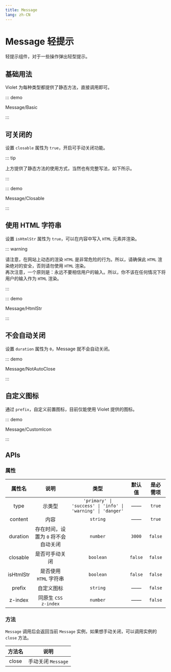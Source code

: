 ```yaml
---
title: Message
lang: zh-CN
---
```


# Message 轻提示

轻提示组件，对于一些操作弹出轻型提示。

## 基础用法

Violet 为每种类型都提供了静态方法，直接调用即可。

::: demo

Message/Basic

:::

## 可关闭的

设置 `closable` 属性为 `true`，开启可手动关闭功能。

::: tip

上方提供了静态方法的使用方式，当然也有完整写法，如下所示。

:::

::: demo

Message/Closable

:::

## 使用 HTML 字符串

设置 `isHtmlStr` 属性为 `true`，可以在内容中写入 `HTML` 元素并渲染。

::: warning

请注意，在网站上动态的渲染 `HTML` 是非常危险的行为。所以，请确保此 `HTML` 渲染绝对的安全，否则请勿使用 `HTML` 渲染。<br />
再次注意，一个原则是：永远不要相信用户的输入。所以，你不该在任何情况下将用户的输入作为 `HTML` 渲染。

:::

::: demo

Message/HtmlStr

:::

## 不会自动关闭

设置 `duration` 属性为 `0`，Message 就不会自动关闭。

::: demo

Message/NotAutoClose

:::

## 自定义图标

通过 `prefix`，自定义前置图标，目前仅能使用 Violet 提供的图标。

::: demo

Message/CustomIcon

:::

## APIs

### 属性

| 属性名 | 说明 | 类型 | 默认值 | 是必需项 |
| :---: | :---: | :---: | :---: | :---: |
| type | 示类型 | `'primary' \| 'success' \| 'info' \| 'warning' \| 'danger'` | —— | `true` |
| content | 内容 | `string` | —— | `true` |
| duration | 存在时间，设置为 `0` 将不会自动关闭 | `number` | `3000` | `false` |
| closable | 是否可手动关闭 | `boolean` | `false` | `false` |
| isHtmlStr | 是否使用 `HTML` 字符串 | `boolean` | `false` | `false` |
| prefix | 自定义图标 | `string` | —— | `false` |
| z-index | 同原生 `CSS z-index` | `number` | —— | `false` |

### 方法

`Message` 调用后会返回当前 `Message` 实例，如果想手动关闭，可以调用实例的 `close` 方法。

| 方法名 | 说明 |
| :---: | :---: |
| close | 手动关闭 `Message` |
